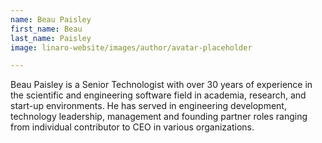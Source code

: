 ```yaml
---
name: Beau Paisley
first_name: Beau
last_name: Paisley
image: linaro-website/images/author/avatar-placeholder

---
```


Beau Paisley is a Senior Technologist with over 30 years of experience in the scientific and engineering software field in academia, research, and start-up environments. He has served in engineering development, technology leadership, management and founding partner roles ranging from individual contributor to CEO in various organizations.
